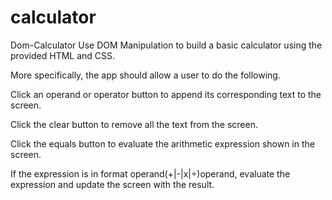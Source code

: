 # calculator

Dom-Calculator
Use DOM Manipulation to build a basic calculator using the provided HTML and CSS.

More specifically, the app should allow a user to do the following.

Click an operand or operator button to append its corresponding text to the screen.

Click the clear button to remove all the text from the screen.

Click the equals button to evaluate the arithmetic expression shown in the screen.

If the expression is in format operand(+|-|x|÷)operand, evaluate the expression and update the screen with the result.
